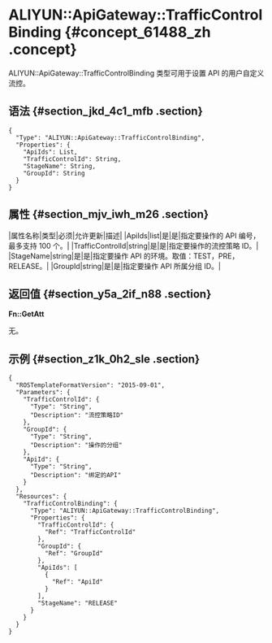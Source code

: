 # ALIYUN::ApiGateway::TrafficControlBinding {#concept_61488_zh .concept}

ALIYUN::ApiGateway::TrafficControlBinding 类型可用于设置 API 的用户自定义流控。

## 语法 {#section_jkd_4c1_mfb .section}

``` {#codeblock_efu_1eq_p6u .language-json}
{
  "Type": "ALIYUN::ApiGateway::TrafficControlBinding",
  "Properties": {
    "ApiIds": List,
    "TrafficControlId": String,
    "StageName": String,
    "GroupId": String
  }
}
```

## 属性 {#section_mjv_iwh_m26 .section}

|属性名称|类型|必须|允许更新|描述|
|ApiIds|list|是|是|指定要操作的 API 编号，最多支持 100 个。|
|TrafficControlId|string|是|是|指定要操作的流控策略 ID。|
|StageName|string|是|是|指定要操作 API 的环境。取值：TEST，PRE，RELEASE。|
|GroupId|string|是|是|指定要操作 API 所属分组 ID。|

## 返回值 {#section_y5a_2if_n88 .section}

**Fn::GetAtt**

无。

## 示例 {#section_z1k_0h2_sle .section}

``` {#codeblock_efu_1eq_p6u .language-json}
{
  "ROSTemplateFormatVersion": "2015-09-01",
  "Parameters": {
    "TrafficControlId": {
      "Type": "String",
      "Description": "流控策略ID"
    },
    "GroupId": {
      "Type": "String",
      "Description": "操作的分组"
    },
    "ApiId": {
      "Type": "String",
      "Description": "绑定的API"
    }
  },
  "Resources": {
    "TrafficControlBinding": {
      "Type": "ALIYUN::ApiGateway::TrafficControlBinding",
      "Properties": {
        "TrafficControlId": {
          "Ref": "TrafficControlId"
        },
        "GroupId": {
          "Ref": "GroupId"
        },
        "ApiIds": [
          {
            "Ref": "ApiId"
          }
        ],
        "StageName": "RELEASE"
      }
    }
  }
}
```

